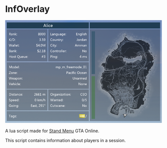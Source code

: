 # InfOverlay

![x](https://github.com/boncabee/InfOverlay/blob/main/cover_io.png)

A lua script made for [Stand Menu](https://stand.gg/) GTA Online.

This script contains information about players in a session.

